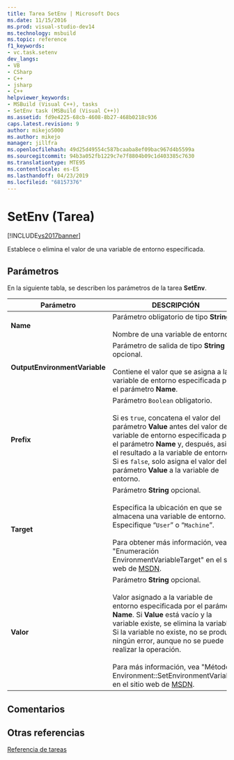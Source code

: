 ```yaml
---
title: Tarea SetEnv | Microsoft Docs
ms.date: 11/15/2016
ms.prod: visual-studio-dev14
ms.technology: msbuild
ms.topic: reference
f1_keywords:
- vc.task.setenv
dev_langs:
- VB
- CSharp
- C++
- jsharp
- C++
helpviewer_keywords:
- MSBuild (Visual C++), tasks
- SetEnv task (MSBuild (Visual C++))
ms.assetid: fd9e4225-68cb-4608-8b27-468b0218c936
caps.latest.revision: 9
author: mikejo5000
ms.author: mikejo
manager: jillfra
ms.openlocfilehash: 49d25d49554c587bcaaba8ef09bac967d4b5599a
ms.sourcegitcommit: 94b3a052fb1229c7e7f8804b09c1d403385c7630
ms.translationtype: MTE95
ms.contentlocale: es-ES
ms.lasthandoff: 04/23/2019
ms.locfileid: "68157376"
---
```

# <a name="setenv-task"></a>SetEnv (Tarea)
[!INCLUDE[vs2017banner](../includes/vs2017banner.md)]

Establece o elimina el valor de una variable de entorno especificada.  
  
## <a name="parameters"></a>Parámetros  
 En la siguiente tabla, se describen los parámetros de la tarea **SetEnv**.  
  
|Parámetro|DESCRIPCIÓN|  
|---------------|-----------------|  
|**Name**|Parámetro obligatorio de tipo **String**.<br /><br /> Nombre de una variable de entorno.|  
|**OutputEnvironmentVariable**|Parámetro de salida de tipo **String** opcional.<br /><br /> Contiene el valor que se asigna a la variable de entorno especificada por el parámetro **Name**.|  
|**Prefix**|Parámetro `Boolean` obligatorio.<br /><br /> Si es `true`, concatena el valor del parámetro **Value** antes del valor de la variable de entorno especificada por el parámetro **Name** y, después, asigna el resultado a la variable de entorno. Si es `false`, solo asigna el valor del parámetro **Value** a la variable de entorno.|  
|**Target**|Parámetro **String** opcional.<br /><br /> Especifica la ubicación en que se almacena una variable de entorno. Especifique “`User`” o “`Machine`”.<br /><br /> Para obtener más información, vea "Enumeración EnvironmentVariableTarget" en el sitio web de [MSDN](http://go.microsoft.com/fwlink/?LinkId=737).|  
|**Valor**|Parámetro **String** opcional.<br /><br /> Valor asignado a la variable de entorno especificada por el parámetro **Name**. Si **Value** está vacío y la variable existe, se elimina la variable. Si la variable no existe, no se produce ningún error, aunque no se puede realizar la operación.<br /><br /> Para más información, vea "Método Environment::SetEnvironmentVariable" en el sitio web de [MSDN](http://go.microsoft.com/fwlink/?LinkId=737).|  
  
## <a name="remarks"></a>Comentarios  
  
## <a name="see-also"></a>Otras referencias  
 [Referencia de tareas](../msbuild/msbuild-task-reference.md)
